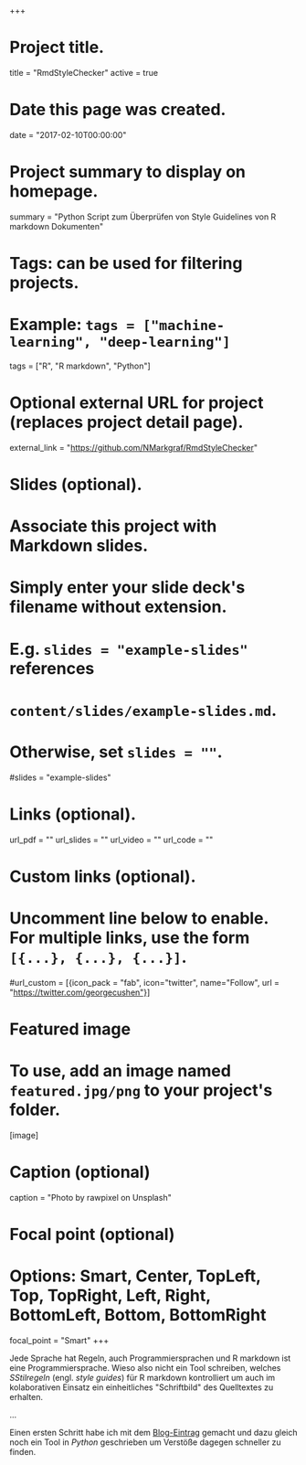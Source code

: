 +++
# Project title.
title = "RmdStyleChecker"
active = true

# Date this page was created.
date = "2017-02-10T00:00:00"

# Project summary to display on homepage.
summary = "Python Script zum Überprüfen von Style Guidelines von R markdown Dokumenten"

# Tags: can be used for filtering projects.
# Example: `tags = ["machine-learning", "deep-learning"]`
tags = ["R", "R markdown", "Python"]

# Optional external URL for project (replaces project detail page).
external_link = "https://github.com/NMarkgraf/RmdStyleChecker"

# Slides (optional).
#   Associate this project with Markdown slides.
#   Simply enter your slide deck's filename without extension.
#   E.g. `slides = "example-slides"` references 
#   `content/slides/example-slides.md`.
#   Otherwise, set `slides = ""`.
#slides = "example-slides"

# Links (optional).
url_pdf = ""
url_slides = ""
url_video = ""
url_code = ""

# Custom links (optional).
#   Uncomment line below to enable. For multiple links, use the form `[{...}, {...}, {...}]`.
#url_custom = [{icon_pack = "fab", icon="twitter", name="Follow", url = "https://twitter.com/georgecushen"}]

# Featured image
# To use, add an image named `featured.jpg/png` to your project's folder. 
[image]
  # Caption (optional)
  caption = "Photo by rawpixel on Unsplash"
  
  # Focal point (optional)
  # Options: Smart, Center, TopLeft, Top, TopRight, Left, Right, BottomLeft, Bottom, BottomRight
  focal_point = "Smart"
+++

Jede Sprache hat Regeln, auch Programmiersprachen und R markdown ist eine Programmiersprache. Wieso also nicht ein Tool schreiben, welches *SStilregeln* (engl. *style guides*) für R markdown kontrolliert um auch im kolaborativen Einsatz ein einheitliches "Schriftbild" des Quelltextes zu erhalten. 

...

Einen ersten Schritt habe ich mit dem [Blog-Eintrag](auch-rmarkdown-dateien-sollten-sich-regeln-halten) gemacht und dazu gleich noch ein Tool in *Python* geschrieben um Verstöße dagegen schneller zu finden.